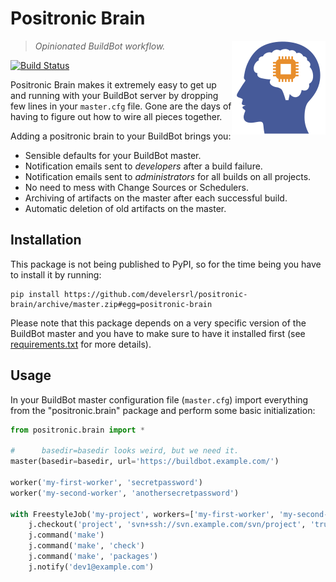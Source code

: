 Positronic Brain
================

<img align="right" src="logo.png"/>

> *Opinionated BuildBot workflow.*

[![Build Status](https://travis-ci.org/develersrl/positronic-brain.svg?branch=master)](https://travis-ci.org/develersrl/positronic-brain)

Positronic Brain makes it extremely easy to get up and running with your BuildBot server by dropping
few lines in your `master.cfg` file. Gone are the days of having to figure out how to wire all
pieces together.

Adding a positronic brain to your BuildBot brings you:

* Sensible defaults for your BuildBot master.
* Notification emails sent to _developers_ after a build failure.
* Notification emails sent to _administrators_ for all builds on all projects.
* No need to mess with Change Sources or Schedulers.
* Archiving of artifacts on the master after each successful build.
* Automatic deletion of old artifacts on the master.


Installation
------------

This package is not being published to PyPI, so for the time being you have to install it by
running:

    pip install https://github.com/develersrl/positronic-brain/archive/master.zip#egg=positronic-brain

Please note that this package depends on a very specific version of the BuildBot master and you have
to make sure to have it installed first (see [requirements.txt](requirements.txt) for more details).


Usage
-----

In your BuildBot master configuration file (`master.cfg`) import everything from the
"positronic.brain" package and perform some basic initialization:

```python
from positronic.brain import *

#      basedir=basedir looks weird, but we need it.
master(basedir=basedir, url='https://buildbot.example.com/')

worker('my-first-worker', 'secretpassword')
worker('my-second-worker', 'anothersecretpassword')

with FreestyleJob('my-project', workers=['my-first-worker', 'my-second-worker']) as j:
    j.checkout('project', 'svn+ssh://svn.example.com/svn/project', 'trunk')
    j.command('make')
    j.command('make', 'check')
    j.command('make', 'packages')
    j.notify('dev1@example.com')
```
